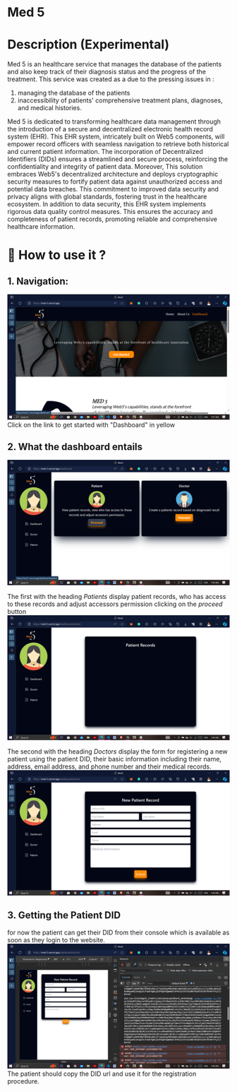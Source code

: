 # Med 5

# Description (Experimental)
Med 5 is an healthcare service that manages the database of the patients and also keep track of their diagnosis status and the progress of the treatment. This service was created as a due to the pressing issues in :
1. managing the database of the patients
2. inaccessibility of patients' comprehensive treatment plans, diagnoses, and medical histories. 
 
Med 5 is dedicated to transforming healthcare data management through the introduction of a secure and decentralized electronic health record system (EHR). This EHR system, intricately built on Web5 components, will empower record officers with seamless navigation to retrieve both historical and current patient information. The incorporation of Decentralized Identifiers (DIDs) ensures a streamlined and secure process, reinforcing the confidentiality and integrity of patient data.
Moreover, This solution embraces Web5's decentralized architecture and deploys cryptographic security measures to fortify patient data against unauthorized access and potential data breaches. This commitment to improved data security and privacy aligns with global standards, fostering trust in the healthcare ecosystem.
In addition to data security, this EHR system implements rigorous data quality control measures. This ensures the accuracy and completeness of patient records, promoting reliable and comprehensive healthcare information.

# 🤔 How to use it ?

## 1. Navigation:
![Dashboard](./src/assests/dashboardscreen.png)
Click on the link to get started with "Dashboard" in yellow 

## 2. What the dashboard entails
![Entries](./src/assests/entries.png)

The first with the heading *Patients* display patient records, who has access to these records and adjust accessors permission clicking on the _proceed_ button
![Patients' records](./src/assests/displayrecord.png)

The second with the heading *Doctors* display the form for registering a new patient using the patient DID, their basic information including their name, address, email address, and phone number and their medical records. 
![Patients form](./src/assests/formpatient.png)

## 3. Getting the Patient DID 

for now the patient can get their DID from their console which is available as soon as they login to the website. 
![DID ](./src/assests/didscreenshot.png)
The patient should copy the DID url and use it for the registration procedure.

